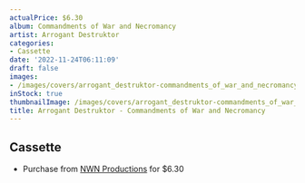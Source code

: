 ```yaml
---
actualPrice: $6.30
album: Commandments of War and Necromancy
artist: Arrogant Destruktor
categories:
- Cassette
date: '2022-11-24T06:11:09'
draft: false
images:
- /images/covers/arrogant_destruktor-commandments_of_war_and_necromancy.png
inStock: true
thumbnailImage: /images/covers/arrogant_destruktor-commandments_of_war_and_necromancy-thumb.png
title: Arrogant Destruktor - Commandments of War and Necromancy
---
```


## Cassette
* Purchase from [NWN Productions](http://shop.nwnprod.com/index.php?route=product/product&path=73&product_id=18024&sort=pd.name&order=ASC) for $6.30
